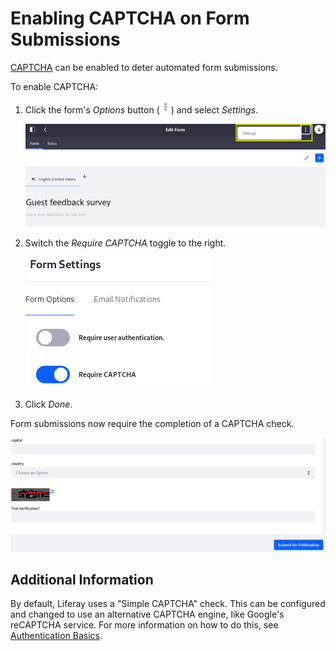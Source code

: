 # Enabling CAPTCHA on Form Submissions

[CAPTCHA](https://en.wikipedia.org/wiki/CAPTCHA) can be enabled to deter automated form submissions.

To enable CAPTCHA:

1. Click the form's _Options_ button (![Options](../../../images/icon-actions.png)) and select _Settings_.

    ![Navigate to the Form settings](./enabling-captcha-on-form-submissions/images/01.png)

1. Switch the _Require CAPTCHA_ toggle to the right.

    ![Enable CAPTCHA](./enabling-captcha-on-form-submissions/images/02.png)

1. Click _Done_.

Form submissions now require the completion of a CAPTCHA check.

![Form with captcha enabled.](./enabling-captcha-on-form-submissions/images/03.png)

## Additional Information

By default, Liferay uses a "Simple CAPTCHA" check. This can be configured and changed to use an alternative CAPTCHA engine, like Google's reCAPTCHA service. For more information on how to do this, see [Authentication Basics](../../../installation-and-upgrades/securing-liferay/authentication-basics.md#configuring-captcha-or-recaptcha).
